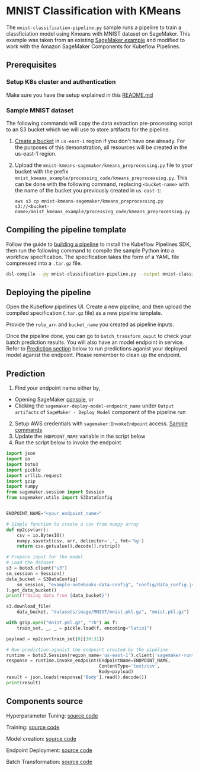 # MNIST Classification with KMeans

The `mnist-classification-pipeline.py` sample runs a pipeline to train a classficiation model using Kmeans with MNIST dataset on SageMaker. This example was taken from an existing [SageMaker example](https://github.com/awslabs/amazon-sagemaker-examples/blob/master/sagemaker-python-sdk/1P_kmeans_highlevel/kmeans_mnist.ipynb) and modified to work with the Amazon SageMaker Components for Kubeflow Pipelines.

## Prerequisites 

### Setup K8s cluster and authentication
Make sure you have the setup explained in this [README.md](https://github.com/kubeflow/pipelines/blob/master/samples/contrib/aws-samples/README.md)

### Sample MNIST dataset

The following commands will copy the data extraction pre-processing script to an S3 bucket which we will use to store artifacts for the pipeline.

1. [Create a bucket](https://docs.aws.amazon.com/AmazonS3/latest/gsg/CreatingABucket.html) in `us-east-1` region if you don't have one already. 
For the purposes of this demonstration, all resources will be created in the us-east-1 region.

2. Upload the `mnist-kmeans-sagemaker/kmeans_preprocessing.py` file to your bucket with the prefix `mnist_kmeans_example/processing_code/kmeans_preprocessing.py`.
This can be done with the following command, replacing `<bucket-name>` with the name of the bucket you previously created in `us-east-1`:
    ```
    aws s3 cp mnist-kmeans-sagemaker/kmeans_preprocessing.py s3://<bucket-name>/mnist_kmeans_example/processing_code/kmeans_preprocessing.py
    ```

## Compiling the pipeline template

Follow the guide to [building a pipeline](https://www.kubeflow.org/docs/guides/pipelines/build-pipeline/) to install the Kubeflow Pipelines SDK, then run the following command to compile the sample Python into a workflow specification. The specification takes the form of a YAML file compressed into a `.tar.gz` file.

```bash
dsl-compile --py mnist-classification-pipeline.py --output mnist-classification-pipeline.tar.gz
```


## Deploying the pipeline

Open the Kubeflow pipelines UI. Create a new pipeline, and then upload the compiled specification (`.tar.gz` file) as a new pipeline template.

Provide the `role_arn` and `bucket_name` you created as pipeline inputs.

Once the pipeline done, you can go to `batch_transform_ouput` to check your batch prediction results.
You will also have an model endpoint in service. Refer to [Prediction section](#Prediction) below to run predictions aganist your deployed model aganist the endpoint. Please remember to clean up the endpoint.


## Prediction

1. Find your endpoint name either by,
  - Opening SageMaker [console](https://us-east-1.console.aws.amazon.com/sagemaker/home?region=us-east-1#/endpoints),  or
  - Clicking the `sagemaker-deploy-model-endpoint_name` under `Output artifacts` of `SageMaker - Deploy Model` component of the pipeline run

2. Setup AWS credentials with `sagemaker:InvokeEndpoint` access. [Sample commands](https://sagemaker.readthedocs.io/en/stable/workflows/kubernetes/using_amazon_sagemaker_components.html#configure-permissions-to-run-predictions)
3. Update the `ENDPOINT_NAME` variable in the script below
4. Run the script below to invoke the endpoint

```python
import json
import io
import boto3
import pickle
import urllib.request
import gzip
import numpy
from sagemaker.session import Session
from sagemaker.utils import S3DataConfig


ENDPOINT_NAME="<your_endpoint_name>"

# Simple function to create a csv from numpy array
def np2csv(arr):
    csv = io.BytesIO()
    numpy.savetxt(csv, arr, delimiter=',', fmt='%g')
    return csv.getvalue().decode().rstrip()

# Prepare input for the model
# Load the dataset
s3 = boto3.client("s3")
sm_session = Session()
data_bucket = S3DataConfig(
    sm_session, "example-notebooks-data-config", "config/data_config.json"
).get_data_bucket()
print(f"Using data from {data_bucket}")

s3.download_file(
    data_bucket, "datasets/image/MNIST/mnist.pkl.gz", "mnist.pkl.gz")

with gzip.open("mnist.pkl.gz", "rb") as f:
    train_set, _, _ = pickle.load(f, encoding="latin1")

payload = np2csv(train_set[0][30:31])

# Run prediction aganist the endpoint created by the pipeline
runtime = boto3.Session(region_name='us-east-1').client('sagemaker-runtime')
response = runtime.invoke_endpoint(EndpointName=ENDPOINT_NAME,
                                   ContentType='text/csv',
                                   Body=payload)
result = json.loads(response['Body'].read().decode())
print(result)
```

## Components source

Hyperparameter Tuning:
  [source code](https://github.com/kubeflow/pipelines/tree/master/components/aws/sagemaker/hyperparameter_tuning/src)

Training:
  [source code](https://github.com/kubeflow/pipelines/tree/master/components/aws/sagemaker/train/src)

Model creation:
  [source code](https://github.com/kubeflow/pipelines/tree/master/components/aws/sagemaker/model/src)

Endpoint Deployment:
  [source code](https://github.com/kubeflow/pipelines/tree/master/components/aws/sagemaker/deploy/src)

Batch Transformation:
  [source code](https://github.com/kubeflow/pipelines/tree/master/components/aws/sagemaker/batch_transform/src)
